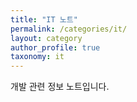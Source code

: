 ```yaml
---
title: "IT 노트"
permalink: /categories/it/
layout: category
author_profile: true
taxonomy: it
---
```


개발 관련 정보 노트입니다.